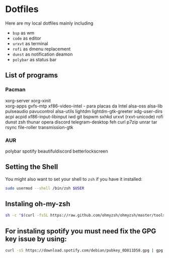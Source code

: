 # Dotfiles

Here are my local dotfiles mainly including

* `bsp` as wm
* `code` as editor
* `urxvt` as terminal
* `rofi` as dmenu replacement
* `dunst` as notification deamon
* `polybar` as status bar


## List of programs
### Pacman
xorg-server 
xorg-xinit  
xorg-apps 
gvfs-mtp
xf86-video-intel - para placas da Intel
alsa-oss 
alsa-lib
pulseaudio 
pavucontrol
alsa-utils 
lightdm 
lightdm-gtk-greeter
xdg-user-dirs
acpi 
acpid 
xf86-input-libinput
iwd
git
bspwm
sxhkd
urxvt (rxvt-unicode)
rofi
dunst
zsh
thunar
opera
discord
telegram-desktop
feh
curl
p7zip 
unrar 
tar 
rsync 
file-roller
transmission-gtk

### AUR
polybar
spotify
beautifuldiscord
betterlockscreen


## Setting the Shell
You might also want to set your shell to `zsh` if you have it installed:
``` sh
sudo usermod --shell /bin/zsh $USER
```
## Instaling oh-my-zsh
``` sh
sh -c "$(curl -fsSL https://raw.github.com/ohmyzsh/ohmyzsh/master/tools/install.sh)"
```

## For instaling spotify you must need fix the GPG key issue by using:
``` sh
curl -sS https://download.spotify.com/debian/pubkey_0D811D58.gpg | gpg --import -
```

